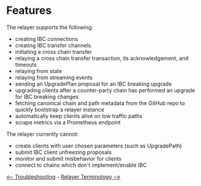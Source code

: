 # Features

The relayer supports the following:

- creating IBC connections
- creating IBC transfer channels.
- initiating a cross chain transfer
- relaying a cross chain transfer transaction, its acknowledgement, and timeouts
- relaying from state
- relaying from streaming events
- sending an UpgradePlan proposal for an IBC breaking upgrade
- upgrading clients after a counter-party chain has performed an upgrade for IBC
  breaking changes
- fetching canonical chain and path metadata from the GitHub repo to quickly
  bootstrap a relayer instance
- automatically keep clients alive on low traffic paths
- scrape metrics via a Prometheus endpoint

The relayer currently cannot:

- create clients with user chosen parameters (such as UpgradePath)
- submit IBC client unfreezing proposals
- monitor and submit misbehavior for clients
- connect to chains which don't implement/enable IBC

[<-- Troubleshooting](./troubleshooting.md) -
[Relayer Terminology -->](./terminology.md)
